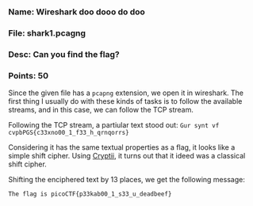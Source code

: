 ### Name: Wireshark doo dooo do doo
### File: shark1.pcagng
### Desc: Can you find the flag?
### Points: 50

Since the given file has a `pcapng` extension, we open it in wireshark. 
The first thing I usually do with these kinds of tasks is to follow the available streams, and in this case, we can follow the TCP stream.

Following the TCP stream, a partiular text stood out: `Gur synt vf cvpbPGS{c33xno00_1_f33_h_qrnqorrs}`

Considering it has the same textual properties as a flag, it looks like a simple shift cipher.
Using [Cryptii](https://cryptii.com/pipes/caesar-cipher), it turns out that it ideed was a classical shift cipher.

Shifting the enciphered text by 13 places, we get the following message:

`The flag is picoCTF{p33kab00_1_s33_u_deadbeef}`
